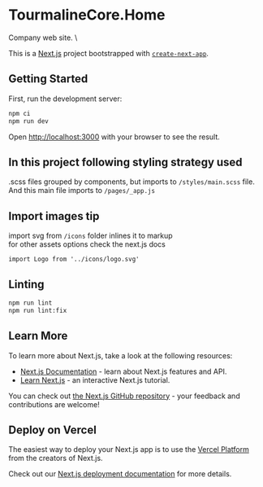# TourmalineCore.Home
Company web site. \

This is a [Next.js](https://nextjs.org/) project bootstrapped with [`create-next-app`](https://github.com/vercel/next.js/tree/canary/packages/create-next-app).

## Getting Started

First, run the development server:

```bash
npm ci
npm run dev
```

Open [http://localhost:3000](http://localhost:3000) with your browser to see the result.


## In this project following styling strategy used
.scss files grouped by components, but imports to `/styles/main.scss` file. \
And this main file imports to `/pages/_app.js`


## Import images tip
import svg from `/icons` folder inlines it to markup\
for other assets options check the next.js docs

```
import Logo from '../icons/logo.svg'
```


## Linting
```bash
npm run lint
npm run lint:fix
```

## Learn More

To learn more about Next.js, take a look at the following resources:

- [Next.js Documentation](https://nextjs.org/docs) - learn about Next.js features and API.
- [Learn Next.js](https://nextjs.org/learn) - an interactive Next.js tutorial.

You can check out [the Next.js GitHub repository](https://github.com/vercel/next.js/) - your feedback and contributions are welcome!

## Deploy on Vercel

The easiest way to deploy your Next.js app is to use the [Vercel Platform](https://vercel.com/new?utm_medium=default-template&filter=next.js&utm_source=create-next-app&utm_campaign=create-next-app-readme) from the creators of Next.js.

Check out our [Next.js deployment documentation](https://nextjs.org/docs/deployment) for more details.
